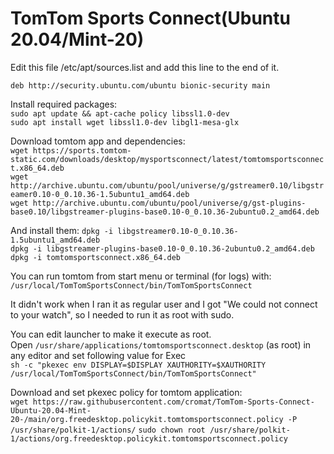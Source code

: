 # TomTom Sports Connect(Ubuntu 20.04/Mint-20)

Edit this file /etc/apt/sources.list and add this line to the end of it.

`deb http://security.ubuntu.com/ubuntu bionic-security main`

Install required packages:<br />
`sudo apt update && apt-cache policy libssl1.0-dev`<br />
`sudo apt install wget libssl1.0-dev libgl1-mesa-glx`

Download tomtom app and dependencies:<br />
`wget https://sports.tomtom-static.com/downloads/desktop/mysportsconnect/latest/tomtomsportsconnect.x86_64.deb`<br />
`wget http://archive.ubuntu.com/ubuntu/pool/universe/g/gstreamer0.10/libgstreamer0.10-0_0.10.36-1.5ubuntu1_amd64.deb`<br />
`wget http://archive.ubuntu.com/ubuntu/pool/universe/g/gst-plugins-base0.10/libgstreamer-plugins-base0.10-0_0.10.36-2ubuntu0.2_amd64.deb`<br />

And install them:
`dpkg -i libgstreamer0.10-0_0.10.36-1.5ubuntu1_amd64.deb`<br />
`dpkg -i libgstreamer-plugins-base0.10-0_0.10.36-2ubuntu0.2_amd64.deb`<br />
`dpkg -i tomtomsportsconnect.x86_64.deb`<br />

You can run tomtom from start menu or terminal (for logs) with:<br />
`/usr/local/TomTomSportsConnect/bin/TomTomSportsConnect`<br />

It didn't work when I ran it as regular user and I got "We could not connect to your watch", so I needed to run it as root with sudo.

You can edit launcher to make it execute as root.<br />
Open `/usr/share/applications/tomtomsportsconnect.desktop` (as root) in any editor and set following value for Exec<br />
`sh -c "pkexec env DISPLAY=$DISPLAY XAUTHORITY=$XAUTHORITY /usr/local/TomTomSportsConnect/bin/TomTomSportsConnect"`

Download and set pkexec policy for tomtom application:<br /> 
`wget https://raw.githubusercontent.com/cromat/TomTom-Sports-Connect-Ubuntu-20.04-Mint-20-/main/org.freedesktop.policykit.tomtomsportsconnect.policy -P /usr/share/polkit-1/actions/`
`sudo chown root /usr/share/polkit-1/actions/org.freedesktop.policykit.tomtomsportsconnect.policy`
